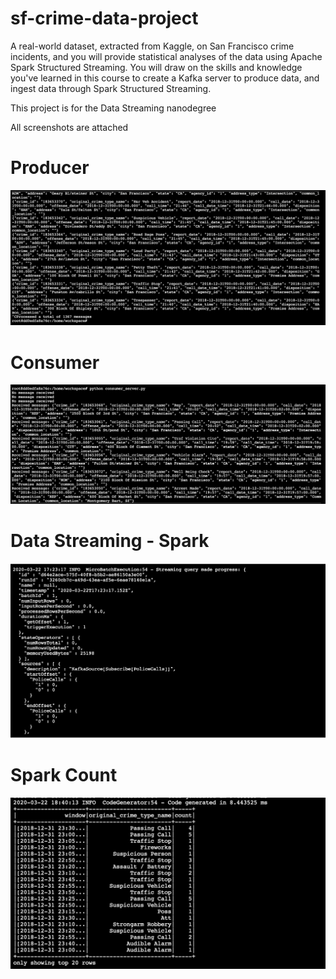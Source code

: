 # sf-crime-data-project

A real-world dataset, extracted from Kaggle, on San Francisco crime incidents, and you will provide statistical analyses of the data using Apache Spark Structured Streaming. You will draw on the skills and knowledge you've learned in this course to create a Kafka server to produce data, and ingest data through Spark Structured Streaming.

This project is for the Data Streaming nanodegree 

All screenshots are attached


# Producer
![Producer output](Consumer_Consle_Output.png)

# Consumer 
![Consumer output](Consumer_server_output.png)

# Data Streaming - Spark 
![Data Streaming output](Streaming_output.png)

# Spark Count 
![Count output](Count_Output.png)
